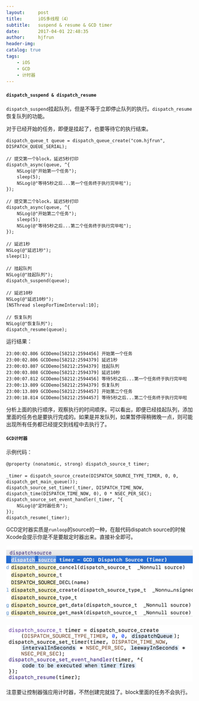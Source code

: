 ```yaml
---
layout:     post
title:      iOS多线程（4）
subtitle:   suspend & resume & GCD timer
date:       2017-04-01 22:48:35
author:     hjfrun
header-img: 
catalog: true
tags:
    - iOS
    - GCD
    - 计时器
---
```




####  `dispatch_suspend & dispatch_resume`

`dispatch_suspend`挂起队列，但是不等于立即停止队列的执行。`dispatch_resume`恢复队列的功能。

对于已经开始的任务，即便是挂起了，也要等待它的执行结束。

```objc
dispatch_queue_t queue = dispatch_queue_create("com.hjfrun", DISPATCH_QUEUE_SERIAL);

// 提交第一个block，延迟5秒打印
dispatch_async(queue, ^{
    NSLog(@"开始第一个任务");
    sleep(5);
    NSLog(@"等待5秒之后...第一个任务终于执行完毕啦");
});

// 提交第二个block，延迟5秒打印
dispatch_async(queue, ^{
    NSLog(@"开始第二个任务");
    sleep(5);
    NSLog(@"等待5秒之后...第二个任务终于执行完毕啦");
});

// 延迟1秒
NSLog(@"延迟1秒");
sleep(1);

// 挂起队列
NSLog(@"挂起队列");
dispatch_suspend(queue);

// 延迟10秒
NSLog(@"延迟10秒");
[NSThread sleepForTimeInterval:10];

// 恢复队列
NSLog(@"恢复队列");
dispatch_resume(queue);
```

运行结果：

```objc
23:00:02.806 GCDDemo[58212:2594456] 开始第一个任务
23:00:02.806 GCDDemo[58212:2594379] 延迟1秒
23:00:03.807 GCDDemo[58212:2594379] 挂起队列
23:00:03.808 GCDDemo[58212:2594379] 延迟10秒
23:00:07.812 GCDDemo[58212:2594456] 等待5秒之后...第一个任务终于执行完毕啦
23:00:13.809 GCDDemo[58212:2594379] 恢复队列
23:00:13.809 GCDDemo[58212:2594457] 开始第二个任务
23:00:18.814 GCDDemo[58212:2594457] 等待5秒之后...第二个任务终于执行完毕啦
```

分析上面的执行顺序，观察执行的时间顺序。可以看出，即便已经挂起队列，添加里面的任务也是要执行完成的。如果是并发队列，如果暂停得稍微晚一点，则可能出现所有任务都已经提交到线程中去执行了。



#### `GCD计时器`

示例代码：

```objc
@property (nonatomic, strong) dispatch_source_t timer;

_timer = dispatch_source_create(DISPATCH_SOURCE_TYPE_TIMER, 0, 0, dispatch_get_main_queue());
dispatch_source_set_timer(_timer, DISPATCH_TIME_NOW, dispatch_time(DISPATCH_TIME_NOW, 0), 0 * NSEC_PER_SEC);
dispatch_source_set_event_handler(_timer, ^{
    NSLog(@"定时器任务");
});
dispatch_resume(_timer);
```

GCD定时器实质是`runloop`的source的一种，在敲代码dispatch source的时候Xcode会提示你是不是要敲定时器出来。直接补全即可。

![](/img/in-post/gcd_timer_1.png)

![](/img/in-post/gcd_timer_2.png)

注意要让控制器强应用计时器，不然创建完就挂了。block里面的任务不会执行。

